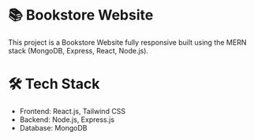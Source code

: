 # 📚 Bookstore Website
This project is a Bookstore Website fully responsive built using the MERN stack (MongoDB, Express, React, Node.js).

# 🛠️ Tech Stack
<ul>
  <li>Frontend: React.js, Tailwind CSS</li>
  <li>Backend: Node.js, Express.js</li>
  </li>
  <li>Database: MongoDB</li>
</ul>
